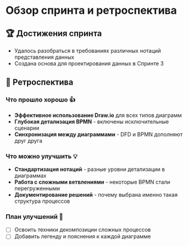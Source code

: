 # Обзор спринта и ретроспектива



## 🏆 Достижения спринта
- Удалось разобраться в требованиях различных нотаций представления данных
- Создана основа для проектирования данных в Спринте 3

## 🔄 Ретроспектива

### Что прошло хорошо 👍
- **Эффективное использование Draw.io** для всех типов диаграмм
- **Глубокая детализация BPMN** - включены исключительные сценарии
- **Синхронизация между диаграммами** - DFD и BPMN дополняют друг друга

### Что можно улучшить 💡
- **Стандартизация нотаций** - разные уровни детализации в диаграммах
- **Работа с сложными ветвлениями** - некоторые BPMN стали перегруженными
- **Документирование решений** - почему выбрана именно такая структура процессов

### План улучшений 📅

- [ ] Освоить техники декомпозиции сложных процессов
- [ ] Добавить легенду и пояснения к каждой диаграмме